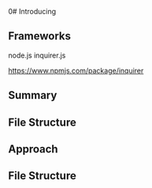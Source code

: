 0# Introducing


## Frameworks
node.js
inquirer.js

https://www.npmjs.com/package/inquirer



## Summary



## File Structure


## Approach






## File Structure



